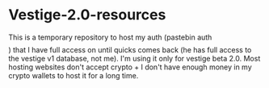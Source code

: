 # Vestige-2.0-resources
This is a temporary repository to host my auth (pastebin auth $$$$) that I have full access on until quicks comes back (he has full access to the vestige v1 database, not me). I'm using it only for vestige beta 2.0. Most hosting websites don't accept crypto + I don't have enough money in my crypto wallets to host it for a long time.
